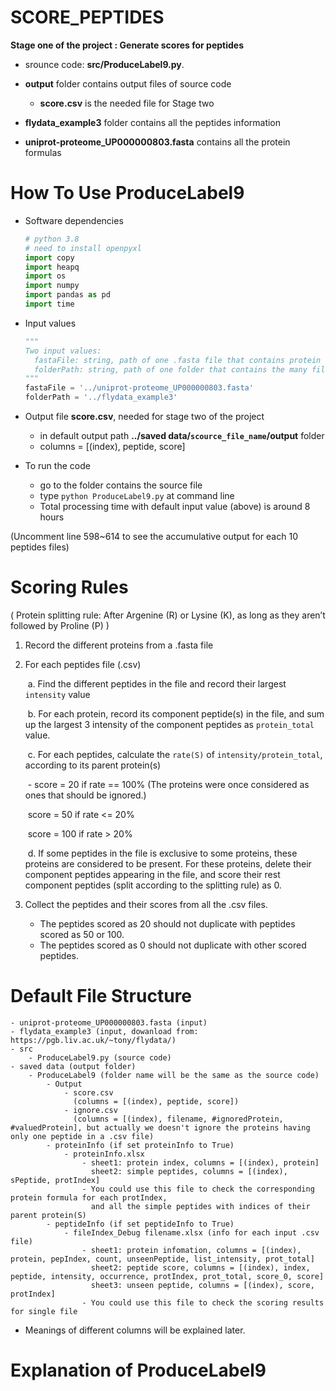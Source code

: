# SCORE_PEPTIDES
**Stage one of the project : Generate scores for peptides**

* srounce code:  **src/ProduceLabel9.py**. 

* **output** folder contains output files of source code

  * **score.csv** is the needed file for Stage two

* **flydata_example3**  folder contains all the peptides information

* **uniprot-proteome_UP000000803.fasta** contains all the protein formulas

  


# How To Use ProduceLabel9

* Software dependencies

  ```python
  # python 3.8
  # need to install openpyxl
  import copy
  import heapq
  import os
  import numpy
  import pandas as pd
  import time
  ```

* Input values

  ```python
  """
  Two input values:
  	fastaFile: string, path of one .fasta file that contains protein formulas
  	folderPath: string, path of one folder that contains the many files of peptides' infomation
  """
  fastaFile = '../uniprot-proteome_UP000000803.fasta'
  folderPath = '../flydata_example3'
  ```

* Output file **score.csv**, needed for stage two of the project

  * in default output path **../saved data/`scource_file_name`/output** folder
  * columns = [(index), peptide, score]

* To run the code

  * go to the folder contains the source file 
  * type `python ProduceLabel9.py` at command line
  * Total processing time with default input value (above) is around 8 hours

(Uncomment line 598~614 to see the accumulative output for each 10 peptides files)



# Scoring Rules

( Protein splitting rule: After Argenine (R) or Lysine (K), as long as they aren’t followed by Proline (P) )

1. Record the different proteins from a .fasta file

2. For each peptides file (.csv)

   ​	a.	Find the different peptides in the file and record their largest `intensity` value

   ​	b.	For each protein, record its component peptide(s) in the file, and sum up the largest 3 intensity of the component peptides as `protein_total` value.

   ​	c.	For each peptides, calculate the `rate(S)` of `intensity/protein_total`, according to its parent protein(s)

   ​			\-	score = 20 if rate == 100%	(The proteins were once considered as ones that should be ignored.)

   ​				 score = 50 if rate <= 20%

   ​				 score = 100 if rate > 20%

   ​	d.	If some peptides in the file is exclusive to some proteins, these proteins are considered to be present. For these proteins, delete their component peptides appearing in the file, and score their rest  component peptides (split according to the splitting rule) as 0.

3. Collect the peptides and their scores from all the .csv files.

   * The peptides scored as 20 should not duplicate with peptides scored as 50 or 100.
   * The peptides scored as 0 should not duplicate with other scored peptides.



# Default File Structure

```
- uniprot-proteome_UP000000803.fasta (input)
- flydata_example3 (input, dowanload from: https://pgb.liv.ac.uk/~tony/flydata/)
- src
	- ProduceLabel9.py (source code)
- saved data (output folder)
	- ProduceLabel9 (folder name will be the same as the source code)
    	- Output
        	- score.csv
              (columns = [(index), peptide, score])
            - ignore.csv
              (columns = [(index), filename, #ignoredProtein, #valuedProtein], but actually we doesn't ignore the proteins having only one peptide in a .csv file)
        - proteinInfo (if set proteinInfo to True)
        	- proteinInfo.xlsx
        		- sheet1: protein index, columns = [(index), protein]
        		  sheet2: simple peptides, columns = [(index), sPeptide, protIndex]
        		- You could use this file to check the corresponding protein formula for each protIndex,
        		  and all the simple peptides with indices of their parent protein(S)
        - peptideInfo (if set peptideInfo to True) 
        	- fileIndex_Debug filename.xlsx (info for each input .csv file)
        		- sheet1: protein infomation, columns = [(index), protein, pepIndex, count, unseenPeptide, list_intensity, prot_total]
        		  sheet2: peptide score, columns = [(index), index, peptide, intensity, occurrence, protIndex, prot_total, score_0, score]
        		  sheet3: unseen peptide, columns = [(index), score, protIndex] 
        		- You could use this file to check the scoring results for single file
```

* Meanings of different columns will be explained later.



# Explanation of ProduceLabel9

